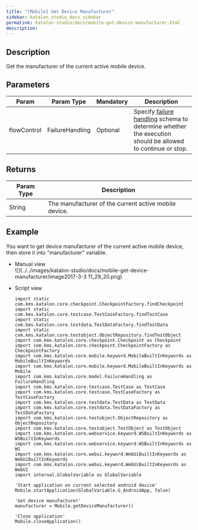 ```yaml
---
title: "[Mobile] Get Device Manufacturer" 
sidebar: katalon_studio_docs_sidebar
permalink: katalon-studio/docs/mobile-get-device-manufacturer.html 
description: 
---
```

Description  
-------------

Get the manufacturer of the current active mobile device.

Parameters  
------------

<table class="" style="table-layout: fixed;"><thead><tr><th class="" style="">Param</th><th class="" style="">Param Type</th><th class="" colspan="1" style="">Mandatory</th><th class="" colspan="1" style="">Description</th></tr></thead><tbody class="" style=""><tr class="" style=""><td class="" style=""><span style="" class="">flowControl</span></td><td class="" style=""><span style="" class="">FailureHandling</span></td><td class="" colspan="1" style=""><span style="" class="">Optional</span></td><td class="" colspan="1" style=""><span style="" class="">Spec</span><span class="" style="">ify </span><a href="https://docs.katalon.com/x/qAAM" rel="nofollow" class="" style="">failure handling</a><span class="" style=""> schema to determine whether the execution should be allowed to continue or stop.</span></td></tr></tbody></table>

Returns
-------

<table class="" style="table-layout: fixed;"><thead class="" style=""><tr class="" style=""><th class="" style=""><div class="" style="">Param Type</div></th><th class="" style=""><div class="" style="">Description</div></th></tr></thead><tbody class="" style=""><tr class="" style=""><td class="" style="">String</td><td class="" style=""><span style="" class="">The manufacturer of the current active mobile device.</span></td></tr></tbody></table>

Example 
--------

You want to get device manufacturer of the current active mobile device, then store it into "manufacturer" variable.

*   Manual view    
    ![](../../images/katalon-studio/docs/mobile-get-device-manufacturer/image2017-3-3 11_29_20.png)
*   Script view 
    
    ```
    import static com.kms.katalon.core.checkpoint.CheckpointFactory.findCheckpoint
    import static com.kms.katalon.core.testcase.TestCaseFactory.findTestCase
    import static com.kms.katalon.core.testdata.TestDataFactory.findTestData
    import static com.kms.katalon.core.testobject.ObjectRepository.findTestObject
    import com.kms.katalon.core.checkpoint.Checkpoint as Checkpoint
    import com.kms.katalon.core.checkpoint.CheckpointFactory as CheckpointFactory
    import com.kms.katalon.core.mobile.keyword.MobileBuiltInKeywords as MobileBuiltInKeywords
    import com.kms.katalon.core.mobile.keyword.MobileBuiltInKeywords as Mobile
    import com.kms.katalon.core.model.FailureHandling as FailureHandling
    import com.kms.katalon.core.testcase.TestCase as TestCase
    import com.kms.katalon.core.testcase.TestCaseFactory as TestCaseFactory
    import com.kms.katalon.core.testdata.TestData as TestData
    import com.kms.katalon.core.testdata.TestDataFactory as TestDataFactory
    import com.kms.katalon.core.testobject.ObjectRepository as ObjectRepository
    import com.kms.katalon.core.testobject.TestObject as TestObject
    import com.kms.katalon.core.webservice.keyword.WSBuiltInKeywords as WSBuiltInKeywords
    import com.kms.katalon.core.webservice.keyword.WSBuiltInKeywords as WS
    import com.kms.katalon.core.webui.keyword.WebUiBuiltInKeywords as WebUiBuiltInKeywords
    import com.kms.katalon.core.webui.keyword.WebUiBuiltInKeywords as WebUI
    import internal.GlobalVariable as GlobalVariable
    
    'Start application on current selected android device'
    Mobile.startApplication(GlobalVariable.G_AndroidApp, false)
    
    'Get device manufacturer'
    manufacturer = Mobile.getDeviceManufacturer()
    
    'Close application'
    Mobile.closeApplication()
    
    
    ```
